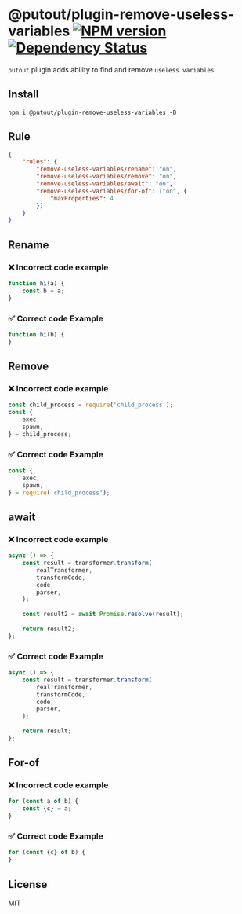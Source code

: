 # @putout/plugin-remove-useless-variables [![NPM version][NPMIMGURL]][NPMURL] [![Dependency Status][DependencyStatusIMGURL]][DependencyStatusURL]

[NPMIMGURL]: https://img.shields.io/npm/v/@putout/plugin-remove-useless-variables.svg?style=flat&longCache=true
[NPMURL]: https://npmjs.org/package/@putout/plugin-remove-useless-variables "npm"
[DependencyStatusURL]: https://david-dm.org/coderaiser/putout?path=packages/plugin-remove-useless-variables
[DependencyStatusIMGURL]: https://david-dm.org/coderaiser/putout.svg?path=packages/plugin-remove-useless-variables

`putout` plugin adds ability to find and remove `useless variables`.

## Install

```
npm i @putout/plugin-remove-useless-variables -D
```

## Rule

```json
{
    "rules": {
        "remove-useless-variables/rename": "on",
        "remove-useless-variables/remove": "on",
        "remove-useless-variables/await": "on",
        "remove-useless-variables/for-of": ["on", {
            "maxProperties": 4
        }]
    }
}
```

## Rename

### ❌ Incorrect code example

```js
function hi(a) {
    const b = a;
}
```

### ✅ Correct code Example

```js
function hi(b) {
}
```

## Remove

### ❌ Incorrect code example

```js
const child_process = require('child_process');
const {
    exec,
    spawn,
} = child_process;
```

### ✅ Correct code Example

```js
const {
    exec,
    spawn,
} = require('child_process');
```

## await

### ❌ Incorrect code example

```js
async () => {
    const result = transformer.transform(
        realTransformer,
        transformCode,
        code,
        parser,
    );
    
    const result2 = await Promise.resolve(result);
    
    return result2;
};
```

### ✅ Correct code Example

```js
async () => {
    const result = transformer.transform(
        realTransformer,
        transformCode,
        code,
        parser,
    );
    
    return result;
};
```

## For-of

### ❌ Incorrect code example

```js
for (const a of b) {
    const {c} = a;
}
```

### ✅ Correct code Example

```js
for (const {c} of b) {
}
```

## License

MIT
